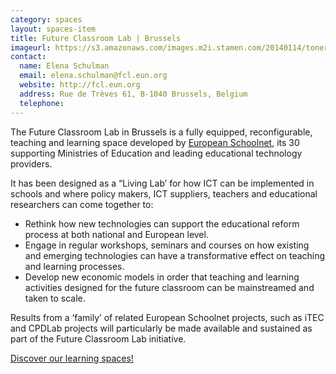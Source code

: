 ```yaml
---
category: spaces
layout: spaces-item
title: Future Classroom Lab | Brussels
imageurl: https://s3.amazonaws.com/images.m2i.stamen.com/20140114/toner_70SHHBC2VEM.png
contact:
  name: Elena Schulman
  email: elena.schulman@fcl.eun.org
  website: http://fcl.eun.org
  address: Rue de Trèves 61, B-1040 Brussels, Belgium
  telephone:
---
```


The Future Classroom Lab in Brussels is a fully equipped, reconfigurable, teaching and learning space developed by [European Schoolnet](http://eun.org), its 30 supporting Ministries of Education and leading educational technology providers.

It has been designed as a “Living Lab’ for how ICT can be implemented in schools and where policy makers, ICT suppliers, teachers and educational researchers can come together to:

* Rethink how new technologies can support the educational reform process at both national and European level.
* Engage in regular workshops, seminars and courses on how existing and emerging technologies can have a transformative effect on teaching and learning processes.
* Develop new economic models in order that teaching and learning activities designed for the future classroom can be mainstreamed and taken to scale.

Results from a ‘family’ of related European Schoolnet projects, such as iTEC and CPDLab projects will particularly be made available and sustained as part of the Future Classroom Lab initiative.

[Discover our learning spaces!](http://fcl.eun.org/learning-spaces)

